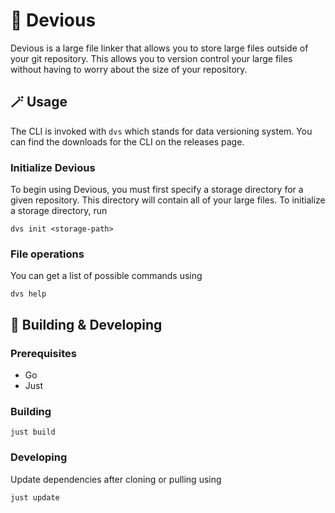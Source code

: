 # 👺 Devious
Devious is a large file linker that allows you to store large files outside of your git repository. This allows you to version control your large files without having to worry about the size of your repository.

## 🪄 Usage
The CLI is invoked with `dvs` which stands for data versioning system. You can find the downloads for the CLI on the releases page.

### Initialize Devious
To begin using Devious, you must first specify a storage directory for a given repository. This directory will contain all of your large files. To initialize a storage directory, run
```
dvs init <storage-path>
```

### File operations
You can get a list of possible commands using
```
dvs help
```

## 🧰 Building & Developing

### Prerequisites
- Go
- Just

### Building
```
just build
```

### Developing
Update dependencies after cloning or pulling using
```
just update
```